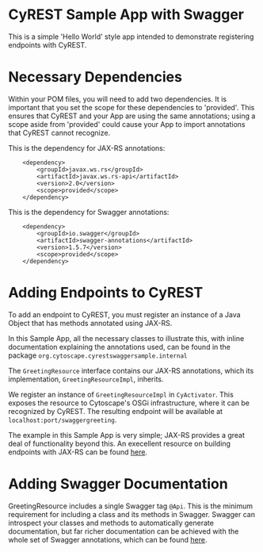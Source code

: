 # CyREST Sample App with Swagger

This is a simple 'Hello World' style app intended to demonstrate registering endpoints with CyREST.

# Necessary Dependencies

Within your POM files, you will need to add two dependencies. It is important that you set the scope for these dependencies to 'provided'. This ensures that CyREST and your App are using the same annotations; using a scope aside from 'provided' could cause your App to import annotations that CyREST cannot recognize.

This is the dependency for JAX-RS annotations:
```
    <dependency>
		<groupId>javax.ws.rs</groupId>
		<artifactId>javax.ws.rs-api</artifactId>
		<version>2.0</version>
		<scope>provided</scope>
	</dependency>
```

This is the dependency for Swagger annotations:

```
    <dependency>
		<groupId>io.swagger</groupId>
		<artifactId>swagger-annotations</artifactId>
		<version>1.5.7</version>
		<scope>provided</scope>
	</dependency>
```

# Adding Endpoints to CyREST

To add an endpoint to CyREST, you must register an instance of a Java Object that has methods annotated using JAX-RS.

In this Sample App, all the necessary classes to illustrate this, with inline documentation explaining the annotations used, can be found in the package ```org.cytoscape.cyrestswaggersample.internal``` 

The ```GreetingResource``` interface contains our JAX-RS annotations, which its implementation, ```GreetingResourceImpl```, inherits.

We register an instance of ```GreetingResourceImpl``` in ```CyActivator```. This exposes the resource to Cytoscape's OSGi infrastructure, where it can be recognized by CyREST. The resulting endpoint will be available at ```localhost:port/swaggergreeting```.

The example in this Sample App is very simple; JAX-RS provides a great deal of functionality beyond this. An execellent resource on building endpoints with JAX-RS can be found [here](https://jersey.java.net/documentation/latest/jaxrs-resources.html).

# Adding Swagger Documentation

GreetingResource includes a single Swagger tag ```@Api```. This is the minimum requirement for including a class and its methods in Swagger. Swagger can introspect your classes and methods to automatically generate documentation, but far richer documentation can be achieved with the whole set of Swagger annotations, which can be found [here](https://github.com/swagger-api/swagger-core/wiki/Annotations-1.5.X).
